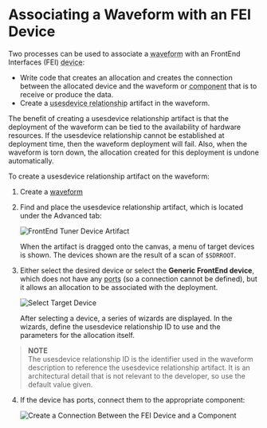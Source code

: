 # Associating a Waveform with an FEI Device

Two processes can be used to associate a <abbr title="See Glossary.">waveform</abbr> with an FrontEnd Interfaces (FEI) <abbr title="See Glossary.">device</abbr>:

  - Write code that creates an allocation and creates the connection between the allocated device and the waveform or <abbr title="See Glossary.">component</abbr> that is to receive or produce the data.
  - Create a <abbr title="See Glossary.">usesdevice relationship</abbr> artifact in the waveform.

The benefit of creating a usesdevice relationship artifact is that the deployment of the waveform can be tied to the availability of hardware resources. If the usesdevice relationship cannot be established at deployment time, then the waveform deployment will fail. Also, when the waveform is torn down, the allocation created for this deployment is undone automatically.

To create a usesdevice relationship artifact on the waveform:

1.  Create a [waveform](../waveforms/_index.html)

2.  Find and place the usesdevice relationship artifact, which is located under the Advanced tab:

    ![FrontEnd Tuner Device Artifact](img/Uses_Step_1.png)

    When the artifact is dragged onto the canvas, a menu of target devices is shown. The devices shown are the result of a scan of `$SDRROOT`.

3.  Either select the desired device or select the **Generic FrontEnd device**, which does not have any <abbr title="See Glossary.">ports</abbr> (so a connection cannot be defined), but it allows an allocation to be associated with the deployment.

    ![Select Target Device](img/Uses_Step_2.png)

    After selecting a device, a series of wizards are displayed. In the wizards, define the usesdevice relationship ID to use and the parameters for the allocation itself.

> **NOTE**  
> The usesdevice relationship ID is the identifier used in the waveform description to reference the usesdevice relationship artifact. It is an architectural detail that is not relevant to the developer, so use the default value given.

4.  If the device has ports, connect them to the appropriate component:

    ![Create a Connection Between the FEI Device and a Component](img/Uses_Step_3.png)

